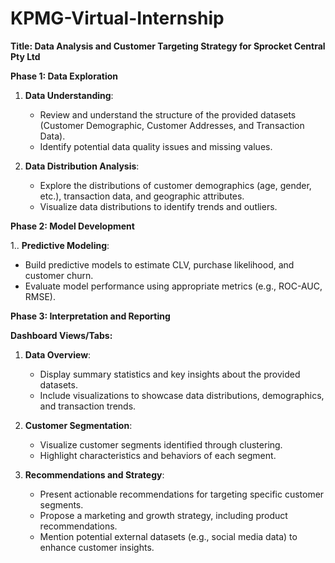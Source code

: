 # KPMG-Virtual-Internship
**Title: Data Analysis and Customer Targeting Strategy for Sprocket Central Pty Ltd**

**Phase 1: Data Exploration**

1. **Data Understanding**:
   - Review and understand the structure of the provided datasets (Customer Demographic, Customer Addresses, and Transaction Data).
   - Identify potential data quality issues and missing values.
   
2. **Data Distribution Analysis**:
   - Explore the distributions of customer demographics (age, gender, etc.), transaction data, and geographic attributes.
   - Visualize data distributions to identify trends and outliers.

**Phase 2: Model Development**

1.. **Predictive Modeling**:
   - Build predictive models to estimate CLV, purchase likelihood, and customer churn.
   - Evaluate model performance using appropriate metrics (e.g., ROC-AUC, RMSE).

**Phase 3: Interpretation and Reporting**

**Dashboard Views/Tabs:**

1. **Data Overview**:
   - Display summary statistics and key insights about the provided datasets.
   - Include visualizations to showcase data distributions, demographics, and transaction trends.
   
2. **Customer Segmentation**:
   - Visualize customer segments identified through clustering.
   - Highlight characteristics and behaviors of each segment.
   
3. **Recommendations and Strategy**:
   - Present actionable recommendations for targeting specific customer segments.
   - Propose a marketing and growth strategy, including product recommendations.
   - Mention potential external datasets (e.g., social media data) to enhance customer insights.
